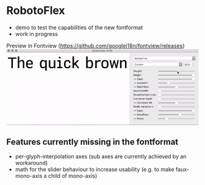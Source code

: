 # RobotoFlex
- demo to test the capabilities of the new fontformat
- work in progress

Preview in Fontview (https://github.com/googlei18n/fontview/releases)
![robotoflex preview](preview.gif)

## Features currently missing in the fontformat
- per-glyph-interpolation axes (sub axes are currently achieved by an workaround)
- math for the slider behaviour to increase usability (e.g. to make faux-mono-axis a child of mono-axis) 
